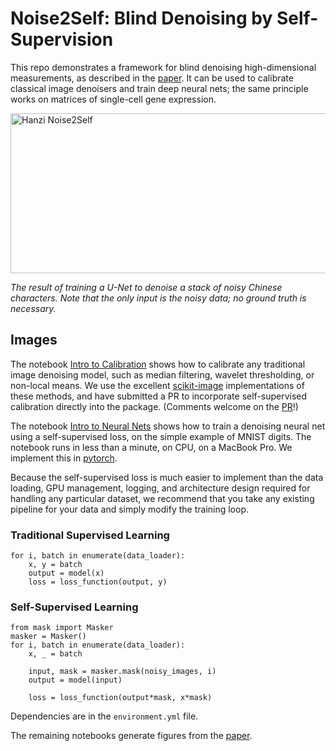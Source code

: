 # Noise2Self: Blind Denoising by Self-Supervision

This repo demonstrates a framework for blind denoising high-dimensional measurements,
as described in the [paper](https://arxiv.org/abs/1901.11365). It can be used to calibrate 
classical image denoisers and train deep neural nets; 
the same principle works on matrices of single-cell gene expression.

<img src="https://github.com/czbiohub/noise2self/blob/master/figs/hanzi_movie.gif" width="512" height="256" title="Hanzi Noise2Self">

*The result of training a U-Net to denoise a stack of noisy Chinese characters. Note that the only input is the noisy data; no ground truth is necessary.*

## Images

The notebook [Intro to Calibration](notebooks/Intro%20to%20Calibration.ipynb) shows how to calibrate any traditional image denoising model, such as median filtering, wavelet thresholding, or non-local means. We use the excellent [scikit-image](www.scikit-image.org) implementations of these methods, and have submitted a PR to incorporate self-supervised calibration directly into the package. (Comments welcome on the [PR](https://github.com/scikit-image/scikit-image/pull/3824)!)

The notebook [Intro to Neural Nets](notebooks/Intro%20to%20Neural%20Nets.ipynb) shows how to train a denoising neural net using a self-supervised loss, on the simple example of MNIST digits. The notebook runs in less than a minute, on CPU, on a MacBook Pro. We implement this in [pytorch](www.pytorch.org).

Because the self-supervised loss is much easier to implement than the data loading, GPU management, logging, and architecture design required for handling any particular dataset, we recommend that you take any existing pipeline for your data and simply modify the training loop.

### Traditional Supervised Learning

```
for i, batch in enumerate(data_loader):
    x, y = batch
    output = model(x)
    loss = loss_function(output, y)
```

### Self-Supervised Learning

```
from mask import Masker
masker = Masker()
for i, batch in enumerate(data_loader):
    x, _ = batch
    
    input, mask = masker.mask(noisy_images, i)
    output = model(input)
    
    loss = loss_function(output*mask, x*mask)
```

Dependencies are in the `environment.yml` file.

The remaining notebooks generate figures from the [paper](https://arxiv.org/abs/1901.11365).




